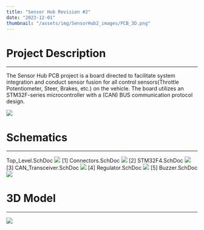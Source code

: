 ```yaml
---
title: "Sensor Hub Revision #2"
date: "2023-12-01"
thumbnail: "/assets/img/SensorHub2_images/PCB_3D.png"
---
```


# Project Description 
---
The Sensor Hub PCB project is a board directed to facilitate system integration and conduct sensor fusion for all control sensors(Throttle Potentiometer, Steer, Brakes, etc.) on the vehicle. The board utilizes an STM32F-series microcontroller with a (CAN) BUS communication protocol design.

![](/NP-Portfolio/assets/img/SensorHub2_images/PCB_2D.png)

# Schematics 
---
Top_Level.SchDoc
![](/NP-Portfolio/assets/img/SensorHub2_images/Top_level.png)
[1] Connectors.SchDoc
![](/NP-Portfolio/assets/img/SensorHub2_images/Connectors.png)
[2] STM32F4.SchDoc
![](/NP-Portfolio/assets/img/SensorHub2_images/STM32F4.png)
[3] CAN_Transceiver.SchDoc
![](/NP-Portfolio/assets/img/SensorHub2_images/CAN_Tranceiver.png)
[4] Regulator.SchDoc
![](/NP-Portfolio/assets/img/SensorHub2_images/Regulators.png)
[5] Buzzer.SchDoc
![](/NP-Portfolio/assets/img/SensorHub2_images/Buzzer.png)

# 3D Model
---
![](/NP-Portfolio/assets/img/SensorHub2_images/PCB_3D.png)
